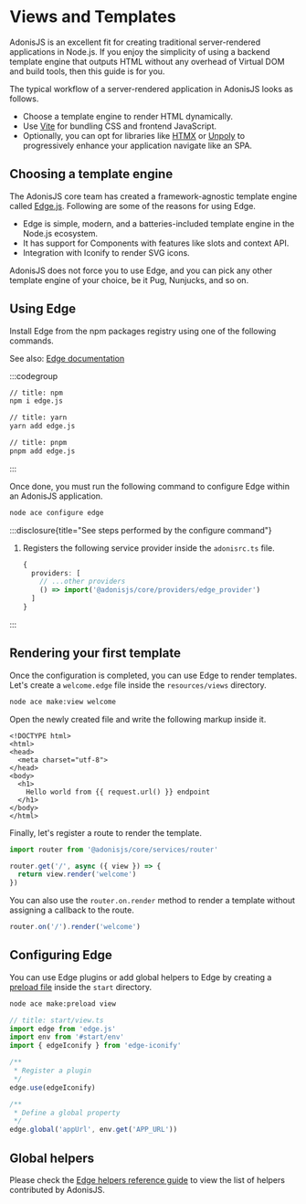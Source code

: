 # Views and Templates

AdonisJS is an excellent fit for creating traditional server-rendered applications in Node.js. If you enjoy the simplicity of using a backend template engine that outputs HTML without any overhead of Virtual DOM and build tools, then this guide is for you.

The typical workflow of a server-rendered application in AdonisJS looks as follows.

- Choose a template engine to render HTML dynamically.
- Use [Vite](./assets_bundling.md) for bundling CSS and frontend JavaScript.
- Optionally, you can opt for libraries like [HTMX](https://htmx.org/) or [Unpoly](https://unpoly.com/) to progressively enhance your application navigate like an SPA.

## Choosing a template engine
The AdonisJS core team has created a framework-agnostic template engine called [Edge.js](https://edgejs.dev). Following are some of the reasons for using Edge.

- Edge is simple, modern, and a batteries-included template engine in the Node.js ecosystem.
- It has support for Components with features like slots and context API.
- Integration with Iconify to render SVG icons.

AdonisJS does not force you to use Edge, and you can pick any other template engine of your choice, be it Pug, Nunjucks, and so on.

## Using Edge
Install Edge from the npm packages registry using one of the following commands.

See also: [Edge documentation](https://edgejs.dev)

:::codegroup

```sh
// title: npm
npm i edge.js
```

```sh
// title: yarn
yarn add edge.js
```

```sh
// title: pnpm
pnpm add edge.js
```

:::

Once done, you must run the following command to configure Edge within an AdonisJS application. 

```sh
node ace configure edge
```

:::disclosure{title="See steps performed by the configure command"}

1. Registers the following service provider inside the `adonisrc.ts` file.

    ```ts
    {
      providers: [
        // ...other providers
        () => import('@adonisjs/core/providers/edge_provider')
      ]
    }
    ```

:::

## Rendering your first template
Once the configuration is completed, you can use Edge to render templates. Let's create a `welcome.edge` file inside the `resources/views` directory.

```sh
node ace make:view welcome
```

Open the newly created file and write the following markup inside it.

```edge
<!DOCTYPE html>
<html>
<head>
  <meta charset="utf-8">
</head>
<body>
  <h1>
    Hello world from {{ request.url() }} endpoint
  </h1>
</body>
</html>
```

Finally, let's register a route to render the template.

```ts
import router from '@adonisjs/core/services/router'

router.get('/', async ({ view }) => {
  return view.render('welcome')
})
```

You can also use the `router.on.render` method to render a template without assigning a callback to the route.

```ts
router.on('/').render('welcome')
```

## Configuring Edge
You can use Edge plugins or add global helpers to Edge by creating a [preload file](../fundamentals/adonisrc_file.md#preloads) inside the `start` directory.

```sh
node ace make:preload view
```

```ts
// title: start/view.ts
import edge from 'edge.js'
import env from '#start/env'
import { edgeIconify } from 'edge-iconify'

/**
 * Register a plugin
 */
edge.use(edgeIconify)

/**
 * Define a global property
 */
edge.global('appUrl', env.get('APP_URL'))
```

## Global helpers
Please check the [Edge helpers reference guide](../reference/edge.md) to view the list of helpers contributed by AdonisJS.

